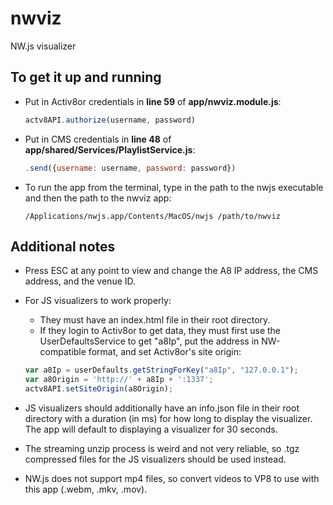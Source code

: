# nwviz
NW.js visualizer

## To get it up and running
- Put in Activ8or credentials in **line 59** of **app/nwviz.module.js**:  
   ```javascript
   actv8API.authorize(username, password)
   ```
   
- Put in CMS credentials in **line 48** of **app/shared/Services/PlaylistService.js**:  
   ```javascript
   .send({username: username, password: password})
   ```
   
- To run the app from the terminal, type in the path to the nwjs executable and then the path to the nwviz app:
    ```
    /Applications/nwjs.app/Contents/MacOS/nwjs /path/to/nwviz
    ```
  
## Additional notes
- Press ESC at any point to view and change the A8 IP address, the CMS address, and the venue ID.

- For JS visualizers to work properly:
  - They must have an index.html file in their root directory. 
  - If they login to Activ8or to get data, they must first use the UserDefaultsService to get "a8Ip", put the address in NW-compatible format, and set Activ8or's site origin:
  ```javascript
  var a8Ip = userDefaults.getStringForKey("a8Ip", "127.0.0.1"); 
  var a8Origin = 'http://' + a8Ip + ':1337';
  actv8API.setSiteOrigin(a8Origin);
  ```
    
- JS visualizers should additionally have an info.json file in their root directory with a duration (in ms) for how long to display the visualizer. The app will default to displaying a visualizer for 30 seconds.

- The streaming unzip process is weird and not very reliable, so .tgz compressed files for the JS visualizers should be used instead.

- NW.js does not support mp4 files, so convert videos to VP8 to use with this app (.webm, .mkv, .mov).

